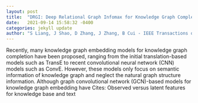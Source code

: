 ```yaml
---
layout: post
title:  "DRGI: Deep Relational Graph Infomax for Knowledge Graph Completion"
date:   2021-09-14 15:58:32 -0400
categories: jekyll update
author: "S Liang, J Shao, D Zhang, J Zhang, B Cui - IEEE Transactions on Knowledge and , 2021"
---
```

Recently, many knowledge graph embedding models for knowledge graph completion have been proposed, ranging from the initial translation-based models such as TransE to recent convolutional neural network (CNN) models such as ConvE. However, these models only focus on semantic information of knowledge graph and neglect the natural graph structure information. Although graph convolutional network (GCN)-based models for knowledge graph embedding have Cites: Observed versus latent features for knowledge base and text